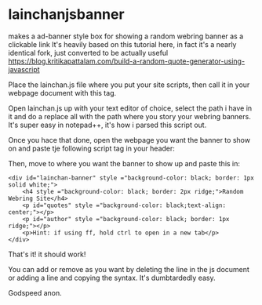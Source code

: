 # lainchanjsbanner
makes a ad-banner style box for showing a random webring banner as a clickable link
It's heavily based on this tutorial here, in fact it's a nearly identical fork, just converted to be 
actually useful
https://blog.kritikapattalam.com/build-a-random-quote-generator-using-javascript

Place the lainchan.js file where you put your site scripts, then call it in your webpage document with this tag.

Open lainchan.js up with your text editor of choice, select the path i have in it and do a replace all with the
path where you story your webring banners. It's super easy in notepad++, it's how i parsed this script out.

Once you hace that done, open the webpage you want the banner to show on and paste tje following script tag in
your header:
<script src="/engine/banners/lainchan.js"></script>

Then, move to where you want the banner to show up and paste this in:

```
<div id="lainchan-banner" style ="background-color: black; border: 1px solid white;">
    <h4 style ="background-color: black; border: 2px ridge;">Random Webring Site</h4>
    <p id="quotes" style ="background-color: black;text-align: center;"></p>
    <p id="author" style ="background-color: black; border: 1px ridge;"></p>
    <p>Hint: if using ff, hold ctrl to open in a new tab</p>
</div>
```

That's it! it should work!

You can add or remove as you want by deleting the line in the js document or adding a line and copying the
syntax. It's dumbtardedly easy.

Godspeed anon.
